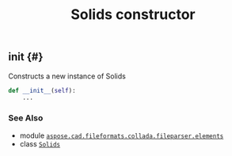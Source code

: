 ﻿---
title: Solids constructor
second_title: Aspose.CAD for Python via .NET API References
description: 
type: docs
weight: 10
url: /python-net/aspose.cad.fileformats.collada.fileparser.elements/solids/__init__/
is_root: false
---

## __init__ {#}

Constructs a new instance of Solids



```python
def __init__(self):
    ...
```





### See Also
* module [`aspose.cad.fileformats.collada.fileparser.elements`](../../)
* class [`Solids`](/cad/python-net/aspose.cad.fileformats.collada.fileparser.elements/solids)
